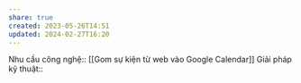```yaml
---
share: true
created: 2023-05-26T14:51
updated: 2024-02-27T16:20
---
```

Nhu cầu công nghệ:: [[Gom sự kiện từ web vào Google Calendar]]
Giải pháp kỹ thuật::
